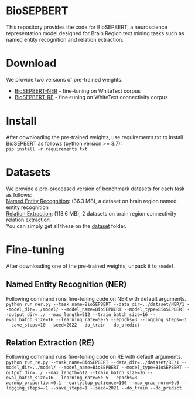 # BioSEPBERT
This repository provides the code for BioSEPBERT, a neuroscience representation model designed for Brain Region text mining tasks such as named entity recognition and relation extraction.
# Download
We provide two versions of pre-trained weights.
- [BioSEPBERT-NER](http://brainsmatics.org/) - fine-tuning on WhiteText corpus
- [BioSEPBERT-RE](http://brainsmatics.org/) - fine-tuning on WhiteText connectivity corpus
# Install
After downloading the pre-trained weights, use requirements.txt to install BioSEPBERT as follows (python version >= 3.7):  
``pip install -r requirements.txt``
# Datasets
We provide a pre-processed version of benchmark datasets for each task as follows:  
[Named Entity Recognition](https://github.com/Brainsmatics/BioSEPBERT/tree/main/dataset/NER): (36.3 MB), a dataset on brain region named entity recognition  
[Relation Extraction](https://github.com/Brainsmatics/BioSEPBERT/tree/main/dataset/RE): (118.6 MB), 2 datasets on brain region connectivity relation extraction  
You can simply get all these on the [dataset](https://github.com/Brainsmatics/BioSEPBERT/tree/main/dataset) folder.
# Fine-tuning
After downloading one of the pre-trained weights, unpack it to `/model`.
## Named Entity Recognition (NER)
Following command runs fine-tuning code on NER with default arguments.  
``python run_ner.py --task_name=BioSEPBERT --data_dir=../dataset/NER/1 --model_dir=../model/ --model_name=BioSEPBERT --model_type=BioSEPBERT --output_dir=../ --max_length=512 --train_batch_size=16 --eval_batch_size=16 --learning_rate=5e-5 --epochs=3 --logging_steps=-1 --save_steps=10 --seed=2022 --do_train --do_predict``
## Relation Extraction (RE)
Following command runs fine-tuning code on RE with default arguments.  
``python run_re.py --task_name=BioSEPBERT --data_dir=../dataset/RE/1 --model_dir=../model/ --model_name=BioSEPBERT --model_type=BioSEPBERT --output_dir=../ --max_length=512 --train_batch_size=16 --eval_batch_size=16 --learning_rate=5e-5 --epochs=3 --warmup_proportion=0.1 --earlystop_patience=100 --max_grad_norm=0.0 --logging_steps=-1 --save_steps=1 --seed=2021 --do_train --do_predict``
